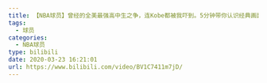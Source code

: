 ```yaml
---
title: 【NBA球员】曾经的全美最强高中生之争，连Kobe都被我吓到。5分钟带你认识经典画面 Shannon Brown香农·布朗
tags:
  - 球员
categories:
  - NBA球员
type: bilibili
date: 2020-03-23 16:21:01
url: https://www.bilibili.com/video/BV1C7411m7jD/
---
```


<!-- more -->